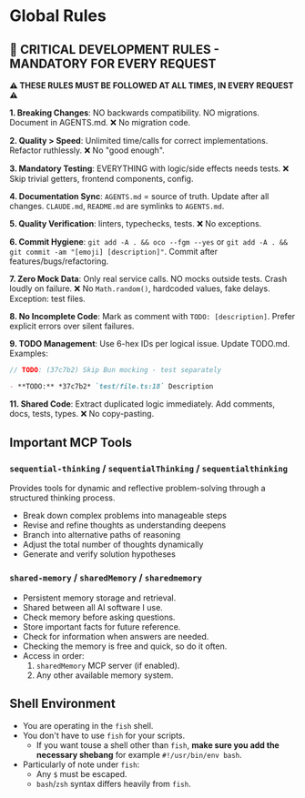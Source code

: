 # Global Rules

## 🚨 CRITICAL DEVELOPMENT RULES - MANDATORY FOR EVERY REQUEST

**⚠️ THESE RULES MUST BE FOLLOWED AT ALL TIMES, IN EVERY REQUEST ⚠️**

**1. Breaking Changes**: NO backwards compatibility. NO migrations. Document in AGENTS.md. ❌ No migration code.

**2. Quality > Speed**: Unlimited time/calls for correct implementations. Refactor ruthlessly. ❌ No "good enough".

**3. Mandatory Testing**: EVERYTHING with logic/side effects needs tests. ❌ Skip trivial getters, frontend components, config.

**4. Documentation Sync**: `AGENTS.md` = source of truth. Update after all changes. `CLAUDE.md`, `README.md` are symlinks to `AGENTS.md`.

**5. Quality Verification**: linters, typechecks, tests. ❌ No exceptions.

**6. Commit Hygiene**: `git add -A . && oco --fgm --yes` or `git add -A . && git commit -am "[emoji] [description]"`. Commit after features/bugs/refactoring.

**7. Zero Mock Data**: Only real service calls. NO mocks outside tests. Crash loudly on failure. ❌ No `Math.random()`, hardcoded values, fake delays. Exception: test files.

**8. No Incomplete Code**: Mark as comment with `TODO: [description]`. Prefer explicit errors over silent failures.

**9. TODO Management**: Use 6-hex IDs per logical issue. Update TODO.md. Examples:
```typescript
// TODO: (37c7b2) Skip Bun mocking - test separately
```
```markdown
- **TODO:** *37c7b2* `test/file.ts:18` Description
```

**11. Shared Code**: Extract duplicated logic immediately. Add comments, docs, tests, types. ❌ No copy-pasting.

## Important MCP Tools

### `sequential-thinking` / `sequentialThinking` / `sequentialthinking`

Provides tools for dynamic and reflective problem-solving through a structured thinking process.

- Break down complex problems into manageable steps
- Revise and refine thoughts as understanding deepens
- Branch into alternative paths of reasoning
- Adjust the total number of thoughts dynamically
- Generate and verify solution hypotheses


### `shared-memory` / `sharedMemory` / `sharedmemory`

- Persistent memory storage and retrieval.
- Shared between all AI software I use.
- Check memory before asking questions.
- Store important facts for future reference.
- Check for information when answers are needed.
- Checking the memory is free and quick, so do it often.
- Access in order:
  1. `sharedMemory` MCP server (if enabled).
  2. Any other available memory system.

## Shell Environment

- You are operating in the `fish` shell.
- You don't have to use `fish` for your scripts.
  - If you want touse a shell other than `fish`, **make sure you add the necessary shebang** for example `#!/usr/bin/env bash`.
- Particularly of note under `fish`:
  - Any `$` must be escaped.
  - `bash`/`zsh` syntax differs heavily from `fish`.
